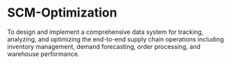 # SCM-Optimization
To design and implement a comprehensive data system for tracking, analyzing, and optimizing the end-to-end supply chain operations including inventory management, demand forecasting, order processing, and warehouse performance.
